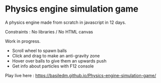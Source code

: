 # Physics engine simulation game

A physics engine made from scratch in javascript in 12 days.

Constraints : No libraries / No HTML canvas

Work in progress.

- Scroll wheel to spawn balls
- Click and drag to make an anti-gravity zone 
- Hover over balls to give them an upwards push
- Get info about particles with F12 console

Play live here : https://basiledm.github.io/Physics-engine-simulation-game/
